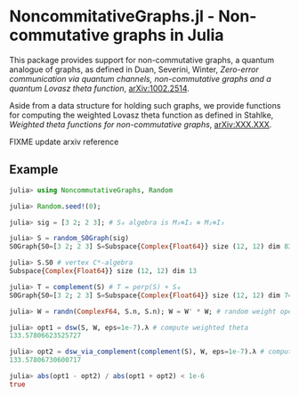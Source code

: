 NoncommitativeGraphs.jl - Non-commutative graphs in Julia
=========================================================

This package provides support for non-commutative graphs, a quantum analogue
of graphs, as defined in Duan, Severini, Winter,
*Zero-error communication via quantum channels, non-commutative graphs and a quantum
Lovasz theta function*, [arXiv:1002.2514](https://arxiv.org/abs/1002.2514).

Aside from a data structure for holding such graphs, we provide functions for
computing the weighted Lovasz theta function as defined in
Stahlke, *Weighted theta functions for non-commutative graphs*,
[arXiv:XXX.XXX](https://arxiv.org/abs/XXX.XXX).

FIXME update arxiv reference

## Example

```julia
julia> using NoncommutativeGraphs, Random

julia> Random.seed!(0);

julia> sig = [3 2; 2 3]; # S₀ algebra is M₃⊗I₂ ⊕ M₂⊗I₃

julia> S = random_S0Graph(sig)
S0Graph{S0=[3 2; 2 3] S=Subspace{Complex{Float64}} size (12, 12) dim 83}

julia> S.S0 # vertex C*-algebra
Subspace{Complex{Float64}} size (12, 12) dim 13

julia> T = complement(S) # T = perp(S) + S₀
S0Graph{S0=[3 2; 2 3] S=Subspace{Complex{Float64}} size (12, 12) dim 74}

julia> W = randn(ComplexF64, S.n, S.n); W = W' * W; # random weight operator

julia> opt1 = dsw(S, W, eps=1e-7).λ # compute weighted theta
133.57806623525727

julia> opt2 = dsw_via_complement(complement(S), W, eps=1e-7).λ # compute weighted θ via the complement graph, using theorem 29 of arxiv:XXX.XXX.
133.57806730600717

julia> abs(opt1 - opt2) / abs(opt1 + opt2) < 1e-6
true
```
